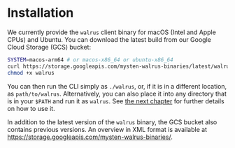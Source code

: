 # Installation

We currently provide the `walrus` client binary for macOS (Intel and Apple CPUs) and Ubuntu. You can
download the latest build from our Google Cloud Storage (GCS) bucket:

```sh
SYSTEM=macos-arm64 # or macos-x86_64 or ubuntu-x86_64
curl https://storage.googleapis.com/mysten-walrus-binaries/latest/walrus-latest-$SYSTEM -o walrus
chmod +x walrus
```

You can then run the CLI simply as `./walrus`, or, if it is in a different location, as
`path/to/walrus`.  Alternatively, you can also place it into any directory that is in your `$PATH`
and run it as `walrus`. See [the next chapter](./interacting.md) for further details on how to use
it.

In addition to the latest version of the `walrus` binary, the GCS bucket also contains previous
versions. An overview in XML format is available at
<https://storage.googleapis.com/mysten-walrus-binaries/>.
